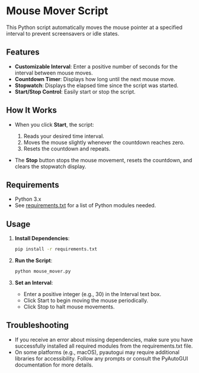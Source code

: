 # Mouse Mover Script

This Python script automatically moves the mouse pointer at a specified interval to prevent screensavers or idle states.

## Features

- **Customizable Interval**: Enter a positive number of seconds for the interval between mouse moves.  
- **Countdown Timer**: Displays how long until the next mouse move.  
- **Stopwatch**: Displays the elapsed time since the script was started.  
- **Start/Stop Control**: Easily start or stop the script.

## How It Works

- When you click **Start**, the script:
  1. Reads your desired time interval.
  2. Moves the mouse slightly whenever the countdown reaches zero.
  3. Resets the countdown and repeats.

- The **Stop** button stops the mouse movement, resets the countdown, and clears the stopwatch display.

## Requirements

- Python 3.x
- See [requirements.txt](requirements.txt) for a list of Python modules needed.

## Usage

1. **Install Dependencies**:
   ```bash
   pip install -r requirements.txt
   ```

2. **Run the Script**:
   ```bash
   python mouse_mover.py
   ```

3. **Set an Interval**:
   - Enter a positive integer (e.g., 30) in the Interval text box.
   - Click Start to begin moving the mouse periodically.
   - Click Stop to halt mouse movements.


## Troubleshooting
    
- If you receive an error about missing dependencies, make sure you have successfully installed all required modules from the requirements.txt file.
- On some platforms (e.g., macOS), pyautogui may require additional libraries for accessibility. Follow any prompts or consult the PyAutoGUI documentation for more details.
